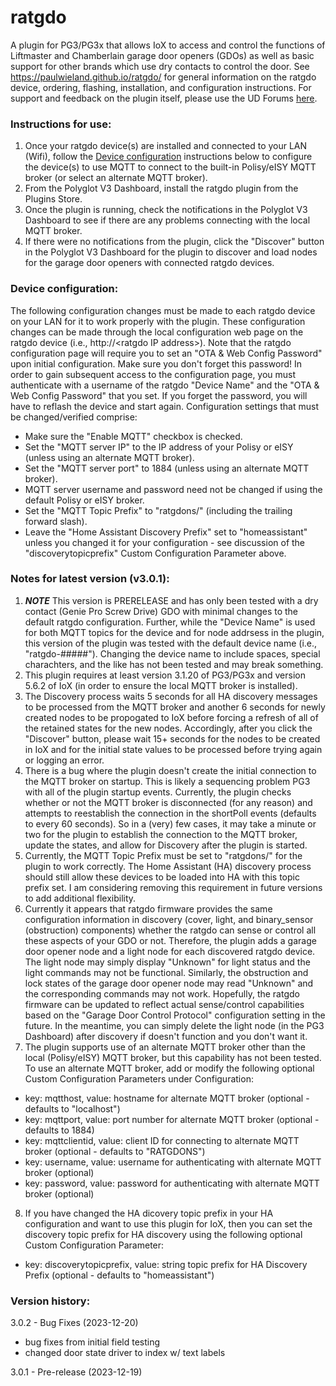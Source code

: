 # ratgdo
A plugin for PG3/PG3x that allows IoX to access and control the functions of Liftmaster and Chamberlain garage door openers (GDOs) as well as basic support for other brands which use dry contacts to control the door. See https://paulwieland.github.io/ratgdo/ for general information on the ratgdo device, ordering, flashing, installation, and configuration instructions. For support and feedback on the plugin itself, please use the UD Forums [here](https://forum.universal-devices.com/forum/436-ratgdo/).

### Instructions for use:

1. Once your ratgdo device(s) are installed and connected to your LAN (Wifi), follow the [Device configuration](#config) instructions below to configure the device(s) to use MQTT to connect to the built-in Polisy/eISY MQTT broker (or select an alternate MQTT broker).
2. From the Polyglot V3 Dashboard, install the ratgdo plugin from the Plugins Store.
3. Once the plugin is running, check the notifications in the Polyglot V3 Dashboard to see if there are any problems connecting with the local MQTT broker.
4. If there were no notifications from the plugin, click the "Discover" button in the Polyglot V3 Dashboard for the plugin to discover and load nodes for the garage door openers with connected ratgdo devices.

### <a name="config">Device configuration:</a>
The following configuration changes must be made to each ratgdo device on your LAN for it to work properly with the plugin. These configuration changes can be made through the local configuration web page on the ratgdo device (i.e., http://\<ratgdo IP address\>). Note that the ratgdo configuration page will require you to set an "OTA & Web Config Password" upon initial configuration. Make sure  you don't forget this password! In order to gain subsequent access to the configuration page, you must authenticate with a username of the ratgdo "Device Name" and the "OTA & Web Config Password" that you set. If you forget the password, you will have to reflash the device and start again.
Configuration settings that must be changed/verified comprise:
   * Make sure the "Enable MQTT" checkbox is checked.
   * Set the "MQTT server IP" to the IP address of your Polisy or eISY (unless using an alternate MQTT broker).
   * Set the "MQTT server port" to 1884 (unless using an alternate MQTT broker).
   * MQTT server username and password need not be changed if using the default Polisy or eISY broker.
   * Set the "MQTT Topic Prefix" to "ratgdons/" (including the trailing forward slash).
   * Leave the "Home Assistant Discovery Prefix" set to "homeassistant" unless you changed it for your configuration - see discussion of the "discoverytopicprefix" Custom Configuration Parameter above.

### Notes for latest version (v3.0.1):
1. ***NOTE*** This version is PRERELEASE and has only been tested with a dry contact (Genie Pro Screw Drive) GDO with minimal changes to the default ratgdo configuration. Further, while the "Device Name" is used for both MQTT topics for the device and for node addrsess in the plugin, this version of the plugin was tested with the default device name (i.e., "ratgdo-#####"). Changing the device name to include spaces, special charachters, and the like has not been tested and may break something.
2. This plugin requires at least version 3.1.20 of PG3/PG3x and version 5.6.2 of IoX (in order to ensure the local MQTT broker is installed).
3. The Discovery process waits 5 seconds for all HA discovery messages to be processed from the MQTT broker and another 6 seconds for newly created nodes to be propogated to IoX before forcing a refresh of all of the retained states for the new nodes. Accordingly, after you click the "Discover" button, please wait 15+ seconds for the nodes to be created in IoX and for the initial state values to be processed before trying again or logging an error.
4. There is a bug where the plugin doesn't create the initial connection to the MQTT broker on startup. This is likely a sequencing problem PG3 with all of the plugin startup events. Currently, the plugin checks whether or not the MQTT broker is disconnected (for any reason) and attempts to reestablish the connection in the shortPoll events (defaults to every 60 seconds). So in a (very) few cases, it may take a minute or two for the plugin to establish the connection to the MQTT broker, update the states, and allow for Discovery after the plugin is started.
5. Currently, the MQTT Topic Prefix must be set to "ratgdons/" for the plugin to work correctly. The Home Assistant (HA) discovery process should still allow these devices to be loaded into HA with this topic prefix set. I am considering removing this requirement in future versions to add additional flexibility.
6. Currently it appears that ratgdo firmware provides the same configuration information in discovery (cover, light, and binary_sensor (obstruction) components) whether the ratgdo can sense or control all these aspects of your GDO or not. Therefore, the plugin adds a garage door opener node and a light node for each discovered ratgdo device. The light node may simply display "Unknown" for light status and the light commands may not be functional. Similarly, the obstruction and lock states of the garage door opener node may read "Unknown" and the corresponding commands may not work. Hopefully, the ratgdo firmware can be updated to reflect actual sense/control capabilities based on the "Garage Door Control Protocol" configuration setting in the future. In the meantime, you can simply delete the light node (in the PG3 Dashboard) after discovery if doesn't function and you don't want it.
7. The plugin supports use of an alternate MQTT broker other than the local (Polisy/eISY) MQTT broker, but this capability has not been tested. To use an alternate MQTT broker, add or modify the following optional Custom Configuration Parameters under Configuration: 
- key: mqtthost, value: hostname for alternate MQTT broker (optional - defaults to "localhost")
- key: mqttport, value: port number for alternate MQTT broker (optional - defaults to 1884)
- key: mqttclientid, value: client ID for connecting to alternate MQTT broker (optional - defaults to "RATGDONS")
- key: username, value: username for authenticating with alternate MQTT broker (optional)
- key: password, value: password for authenticating with alternate MQTT broker (optional)
8. If you have changed the HA dicovery topic prefix in your HA  configuration and want to use this plugin for IoX, then you can set the discovery topic prefix for HA discovery using the following optional Custom Configuration Parameter: 
- key: discoverytopicprefix, value: string topic prefix for HA Discovery Prefix (optional - defaults to "homeassistant")

### Version history:
3.0.2 - Bug Fixes (2023-12-20)
- bug fixes from initial field testing
- changed door state driver to index w/ text labels

3.0.1 - Pre-release (2023-12-19)
